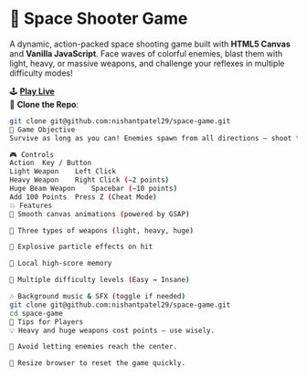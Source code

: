 # 🚀 Space Shooter Game

A dynamic, action-packed space shooting game built with **HTML5 Canvas** and **Vanilla JavaScript**. Face waves of colorful enemies, blast them with light, heavy, or massive weapons, and challenge your reflexes in multiple difficulty modes!

🕹️ **[Play Live](https://space-game-nishant.netlify.app/)**  
📂 **Clone the Repo**:
```bash
git clone git@github.com:nishantpatel29/space-game.git
🌌 Game Objective
Survive as long as you can! Enemies spawn from all directions — shoot them down before they reach you. Collect points and use them wisely on powerful weapons.

🎮 Controls
Action	Key / Button
Light Weapon	Left Click
Heavy Weapon	Right Click (−2 points)
Huge Beam Weapon	Spacebar (−10 points)
Add 100 Points	Press Z (Cheat Mode)
💥 Features
🌠 Smooth canvas animations (powered by GSAP)

🧨 Three types of weapons (light, heavy, huge)

🎇 Explosive particle effects on hit

🧠 Local high-score memory

🧟 Multiple difficulty levels (Easy → Insane)

🎶 Background music & SFX (toggle if needed)
git clone git@github.com:nishantpatel29/space-game.git
cd space-game
🧠 Tips for Players
💡 Heavy and huge weapons cost points — use wisely.

🎯 Avoid letting enemies reach the center.

🔁 Resize browser to reset the game quickly.
